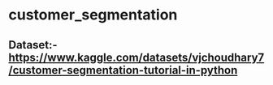 # customer_segmentation
## Dataset:- https://www.kaggle.com/datasets/vjchoudhary7/customer-segmentation-tutorial-in-python
